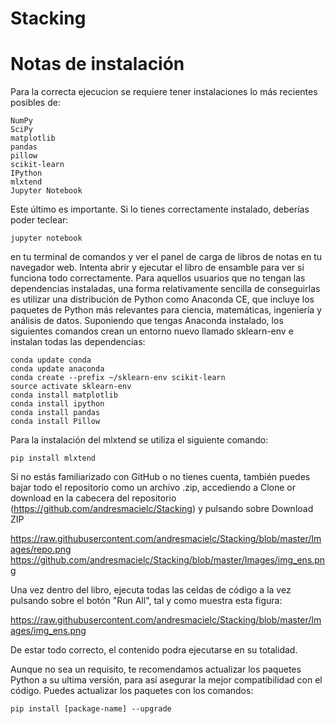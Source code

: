 # Stacking

# Notas de instalación

Para la correcta ejecucion se requiere tener instalaciones lo más recientes posibles de:

    NumPy
    SciPy
    matplotlib
    pandas
    pillow
    scikit-learn
    IPython
    mlxtend
    Jupyter Notebook
    
    
  Este último es importante. Si lo tienes correctamente instalado, deberías poder teclear:

    jupyter notebook

en tu terminal de comandos y ver el panel de carga de libros de notas en tu navegador web. Intenta abrir y ejecutar el libro de ensamble para ver si funciona todo correctamente.
Para aquellos usuarios que no tengan las dependencias instaladas, una forma relativamente sencilla de conseguirlas es utilizar una distribución de Python como Anaconda CE, que incluye los paquetes de Python más relevantes para ciencia, matemáticas, ingeniería y análisis de datos.
Suponiendo que tengas Anaconda instalado, los siguientes comandos crean un entorno nuevo llamado sklearn-env e instalan todas las dependencias:

    conda update conda
    conda update anaconda
    conda create --prefix ~/sklearn-env scikit-learn
    source activate sklearn-env
    conda install matplotlib
    conda install ipython
    conda install pandas
    conda install Pillow
    
Para la instalación del mlxtend se utiliza el siguiente comando:

    pip install mlxtend


Si no estás familiarizado con GitHub o no tienes cuenta, también puedes bajar todo el repositorio como un archivo .zip, accediendo a Clone or download en la cabecera del repositorio (https://github.com/andresmacielc/Stacking) y pulsando sobre Download ZIP

https://raw.githubusercontent.com/andresmacielc/Stacking/blob/master/Images/repo.png
https://github.com/andresmacielc/Stacking/blob/master/Images/img_ens.png

Una vez dentro del libro, ejecuta todas las celdas de código a la vez pulsando sobre el botón "Run All", tal y como muestra esta figura:


https://raw.githubusercontent.com/andresmacielc/Stacking/blob/master/Images/img_ens.png

De estar todo correcto, el contenido podra ejecutarse en su totalidad.

Aunque no sea un requisito, te recomendamos actualizar los paquetes Python a su ultima versión, para así asegurar la mejor compatibilidad con el código. Puedes actualizar los paquetes con los comandos:

    pip install [package-name] --upgrade
